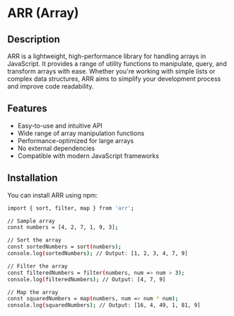# ARR (Array)

## Description

ARR is a lightweight, high-performance library for handling arrays in JavaScript. It provides a range of utility functions to manipulate, query, and transform arrays with ease. Whether you're working with simple lists or complex data structures, ARR aims to simplify your development process and improve code readability.

## Features

- Easy-to-use and intuitive API
- Wide range of array manipulation functions
- Performance-optimized for large arrays
- No external dependencies
- Compatible with modern JavaScript frameworks

## Installation

You can install ARR using npm:

```bash
import { sort, filter, map } from 'arr';

// Sample array
const numbers = [4, 2, 7, 1, 9, 3];

// Sort the array
const sortedNumbers = sort(numbers);
console.log(sortedNumbers); // Output: [1, 2, 3, 4, 7, 9]

// Filter the array
const filteredNumbers = filter(numbers, num => num > 3);
console.log(filteredNumbers); // Output: [4, 7, 9]

// Map the array
const squaredNumbers = map(numbers, num => num * num);
console.log(squaredNumbers); // Output: [16, 4, 49, 1, 81, 9]
